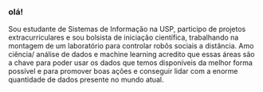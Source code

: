 ### olá!

Sou estudante de Sistemas de Informação na USP, participo de projetos extracurriculares e sou bolsista de iniciação científica, trabalhando na montagem de um laboratório para controlar robôs sociais a distância. Amo ciência/ análise de dados e machine learning acredito que essas áreas são a chave para poder usar os dados que temos disponíveis da melhor forma possível e para promover boas ações e conseguir lidar com a enorme quantidade de dados presente no mundo atual.
